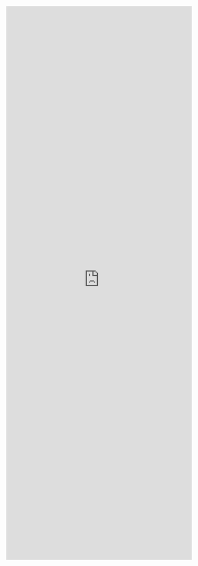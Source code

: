 <iframe title='Icon Examples' src='https://fabricweb.z5.web.core.windows.net/pr-deploy-site/refs/pull/9333/merge/fabric-website-resources/dist/index.html#/examples/icon?docsExample=true' frameborder='no' width='100%' height='1500'>
